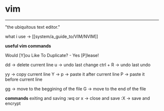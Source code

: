 # vim
---
"the ubiquitous text editor."

what i use -> [[system/a_guide_to/VIM/NVIM]]

__useful vim commands__

Would [Y]ou Like To Duplicate? - Yes [P]lease!

dd -> delete current line
u -> undo last change
ctrl + R -> undo last undo

yy -> copy current line
Y ->
p -> paste it after current line
P -> paste it before current line


gg -> move to the beggining of the file
G -> move to the end of the file

**commands**
exiting and saving
:wq or x -> close and save
:X -> save and encrypt
